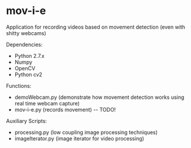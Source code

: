 # mov-i-e
Application for recording videos based on movement detection (even with shitty webcams)

Dependencies:
* Python 2.7.x
* Numpy
* OpenCV
* Python cv2

Functions:
* demoWebcam.py (demonstrate how movement detection works using real time webcam capture)
* mov-i-e.py (records movement) -- TODO!

Auxiliary Scripts:
* processing.py (low coupling image processing techniques)
* imageIterator.py (image iterator for video processing)

